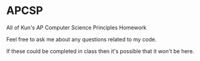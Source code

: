# APCSP
All of Kun's AP Computer Science Principles Homework

Feel free to ask me about any questions related to my code.

If these could be completed in class then it's possible that it won't be here.
